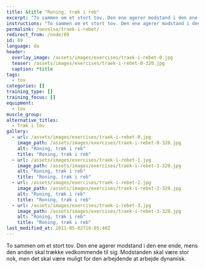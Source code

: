 ```yaml
---
title: &title "Roning, træk i reb"
excerpt: "To sammen om et stort tov. Den ene agerer modstand i den ene ende, mens den anden skal trække vedkommende til sig."
instructions: "To sammen om et stort tov. Den ene agerer modstand i den ene ende, mens den anden skal trække vedkommende til sig."
permalink: /oevelse/traek-i-rebet/
redirect_from: /node/89
id: 89
language: da
header:
  overlay_image: /assets/images/exercises/traek-i-rebet-0.jpg
  teaser: /assets/images/exercises/traek-i-rebet-0-320.jpg
  caption: *title
tags:
  - tov
categories: []
training_type: [] 
training_focus: []
equipment:
  - tov
muscle_group:
alternative_titles:
  - Træk i tov
gallery:
  - url: /assets/images/exercises/traek-i-rebet-0.jpg
    image_path: /assets/images/exercises/traek-i-rebet-0-320.jpg
    alt: "Roning, træk i reb"
    title: "Roning, træk i reb"
  - url: /assets/images/exercises/traek-i-rebet-1.jpg
    image_path: /assets/images/exercises/traek-i-rebet-1-320.jpg
    alt: "Roning, træk i reb"
    title: "Roning, træk i reb"
  - url: /assets/images/exercises/traek-i-rebet-2.jpg
    image_path: /assets/images/exercises/traek-i-rebet-2-320.jpg
    alt: "Roning, træk i reb"
    title: "Roning, træk i reb"
  - url: /assets/images/exercises/traek-i-rebet-3.jpg
    image_path: /assets/images/exercises/traek-i-rebet-3-320.jpg
    alt: "Roning, træk i reb"
    title: "Roning, træk i reb"
last_modified_at: 2011-05-02T16:05:40Z
---
```


To sammen om et stort tov. Den ene agerer modstand i den ene ende, mens den anden skal trække vedkommende til sig. Modstanden skal være stor nok, men det skal være muligt for den arbejdende at arbejde dynamisk.
